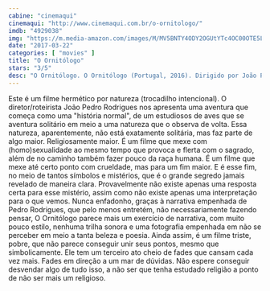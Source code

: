 ```yaml
---
cabine: "cinemaqui"
cinemaqui: "http://www.cinemaqui.com.br/o-ornitologo/"
imdb: "4929038"
img: "https://m.media-amazon.com/images/M/MV5BNTY4ODY2OGUtYTc4OC00OTE5LWFhZTMtOGQ4ZmRmNTRiZjFlXkEyXkFqcGdeQXVyMTU2NjUwNTg@._V1_SY150_CR6,0,101,150_.jpg"
date: "2017-03-22"
categories: [ "movies" ]
title: "O Ornitólogo"
stars: "3/5"
desc: "O Ornitólogo. O Ornitólogo (Portugal, 2016). Dirigido por João Pedro Rodrigues. Escrito por João Pedro Rodrigues. Com Paul Hamy (Fernando / António), Xelo Cagiao (Jesus / Tomé), João Pedro Rodrigues, Han Wen (Fei), Chan Suan (Ling), Juliane Elting (Caçadora Loira), Flora Bulcao (Caçadora 1), Isabelle Puntel (Caçadora 2), Alexandre Alverca."
---
```

Este é um filme hermético por natureza (trocadilho intencional). O diretor/roteirista João Pedro Rodrigues nos apresenta uma aventura que começa como uma "história normal", de um estudiosos de aves que se aventura solitário em meio a uma natureza que o observa de volta. Essa natureza, aparentemente, não está exatamente solitária, mas faz parte de algo maior. Religiosamente maior. É um filme que mexe com (homo)sexualidade ao mesmo tempo que provoca e flerta com o sagrado, além de no caminho também fazer pouco da raça humana. É um filme que mexe até certo ponto com crueldade, mas para um fim maior. E é esse fim, no meio de tantos símbolos e mistérios, que é o grande segredo jamais revelado de maneira clara. Provavelmente não existe apenas uma resposta certa para esse mistério, assim como não existe apenas uma interpretação para o que vemos. Nunca enfadonho, graças à narrativa empenhada de Pedro Rodrigues, que pelo menos entretém, não necessariamente fazendo pensar, O Ornitólogo parece mais um exercício de narrativa, com muito pouco estilo, nenhuma trilha sonora e uma fotografia empenhada em não se perceber em meio a tanta beleza e poesia. Ainda assim, é um filme triste, pobre, que não parece conseguir unir seus pontos, mesmo que simbolicamente. Ele tem um terceiro ato cheio de fades que cansam cada vez mais. Fades em direção a um mar de dúvidas. Não espere conseguir desvendar algo de tudo isso, a não ser que tenha estudado religião a ponto de não ser mais um religioso.
